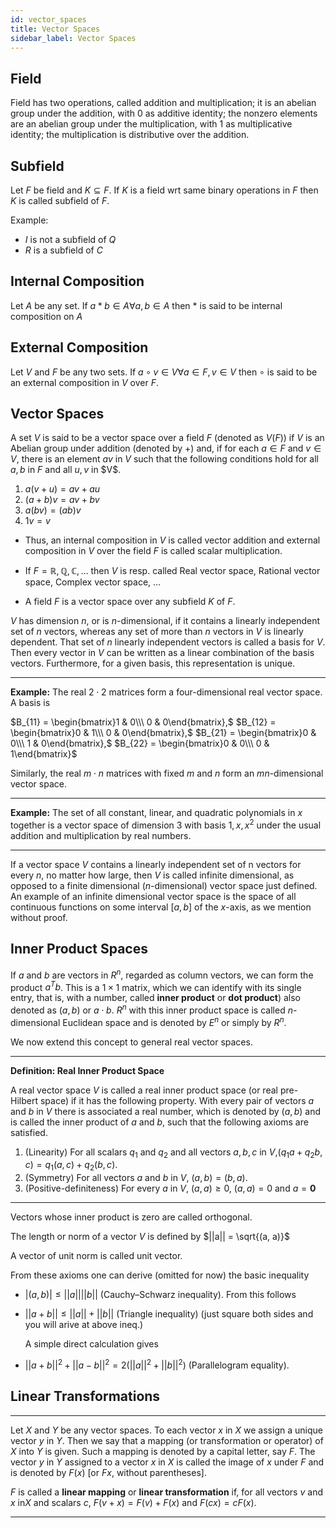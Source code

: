 ```yaml
---
id: vector_spaces
title: Vector Spaces
sidebar_label: Vector Spaces
---
```


## Field

Field has two operations, called addition and multiplication; it is an abelian group under the addition, with $0$ as additive identity; the nonzero elements are an abelian group under the multiplication, with $1$ as multiplicative identity; the multiplication is distributive over the addition.

## Subfield

Let $F$ be field and $K \subseteq F$. If $K$ is a field wrt same binary operations in $F$ then $K$ is called subfield of $F$.

Example:

- $I$ is not a subfield of $Q$
- $R$ is a subfield of $C$

## Internal Composition

Let $A$ be any set. If $a * b \in A \forall a, b \in A$ then $*$ is said to be internal composition on $A$

## External Composition

Let $V$ and $F$ be any two sets. If $a \circ v \in V \forall a \in F, v \in V$ then $\circ$ is said to be an external composition in $V$ over $F$.

## Vector Spaces

A set $V$ is said to be a vector space over a field $F$ (denoted as $V(F)$) if $V$ is an Abelian group under addition (denoted by $+$) and, if for each $a \in F$ and
$v \in V$, there is an element $av$ in $V$ such that the following conditions hold for all $a, b$ in $F$ and all $u, v$ in $V\$.

1. $a(v+u)=av+au$
2. $(a+b)v=av+bv$
3. $a(bv) = (ab)v$
4. $1v=v$

- Thus, an internal composition in $V$ is called vector addition and external composition in $V$ over the field $F$ is called scalar multiplication.

- If $F = \mathbb{R}, \mathbb{Q}, \mathbb{C}, \dots$ then $V$ is resp. called Real vector space, Rational vector space, Complex vector space, ...

- A field $F$ is a vector space over any subfield $K$ of $F$.

$V$ has dimension $n$, or is $n$-dimensional, if it contains a linearly independent set of $n$ vectors, whereas any set of more than $n$ vectors in $V$ is linearly dependent. That set of $n$ linearly independent vectors is called a basis for $V$. Then every vector in $V$ can be written as a linear combination of the basis vectors. Furthermore, for a given basis, this representation is unique.

---

**Example:** The real $2 \cdot 2$ matrices form a four-dimensional real vector space. A basis is

$B_{11} = \begin{bmatrix}1 & 0\\\ 0 & 0\end{bmatrix},$
$B_{12} = \begin{bmatrix}0 & 1\\\ 0 & 0\end{bmatrix},$
$B_{21} = \begin{bmatrix}0 & 0\\\ 1 & 0\end{bmatrix},$
$B_{22} = \begin{bmatrix}0 & 0\\\ 0 & 1\end{bmatrix}$

Similarly, the real $m \cdot n$ matrices with fixed $m$ and $n$ form an $mn$-dimensional vector space.

---

**Example:** The set of all constant, linear, and quadratic polynomials in $x$ together is a vector space of dimension 3 with basis ${1, x, x^2}$ under the usual addition and multiplication by real numbers.

---

If a vector space $V$ contains a linearly independent set of n vectors for every $n$, no matter how large, then $V$ is called infinite dimensional, as opposed to a finite dimensional ($n$-dimensional) vector space just defined. An example of an infinite dimensional vector space is the space of all continuous functions on some interval $[a, b]$ of the $x$-axis, as we mention without proof.

## Inner Product Spaces

If $a$ and $b$ are vectors in $R^n$, regarded as column vectors, we can form the product $a^Tb$. This is a $1 \times 1$ matrix, which we can identify with its single entry, that is, with a number, called **inner product** or **dot product**) also denoted as $(a, b)$ or $a \cdot b$. $R^n$ with this inner product space is called $n$-dimensional Euclidean space and is denoted by $E^n$ or simply by $R^n$.

We now extend this concept to general real vector spaces.

---

**Definition: Real Inner Product Space**

A real vector space $V$ is called a real inner product space (or real pre-Hilbert space) if it has the following property. With every pair of vectors $a$ and $b$ in $V$ there is associated a real number, which is denoted by $(a, b)$ and is called the inner product of $a$ and $b$, such that the following axioms are satisfied.

1. (Linearity) For all scalars $q_1$ and $q_2$ and all vectors $a, b, c$ in $V$,$(q_1a + q_2b, c) = q_1(a, c) + q_2(b, c)$.
2. (Symmetry) For all vectors $a$ and $b$ in $V$, $(a, b) = (b, a)$.
3. (Positive-definiteness) For every $a$ in $V$, $(a, a) \geq 0$, $(a, a) = 0$ and $a = \textbf{0}$

---

Vectors whose inner product is zero are called orthogonal.

The length or norm of a vector $V$ is defined by $||a|| = \sqrt{(a, a)}$

A vector of unit norm is called unit vector.

From these axioms one can derive (omitted for now) the basic inequality

- $|(a,b)| \leq ||a||||b||$ (Cauchy–Schwarz inequality). From this follows

- $||a + b|| \leq ||a|| + ||b||$ (Triangle inequality) (just square both sides and you will arive at above ineq.)

  A simple direct calculation gives

- $||a + b||^2 + ||a - b||^2 = 2(||a||^2 + ||b||^2)$ (Parallelogram equality).

## Linear Transformations

---

Let $X$ and $Y$ be any vector spaces. To each vector $x$ in $X$ we assign a unique vector $y$ in $Y$. Then we say that a mapping (or transformation or operator) of $X$ into $Y$ is given. Such a mapping is denoted by a capital letter, say $F$. The vector $y$ in $Y$ assigned to a vector $x$ in $X$ is called the image of $x$ under $F$ and is denoted by $F(x)$ [or $Fx$, without parentheses].

$F$ is called a **linear mapping** or **linear transformation** if, for all vectors $v$ and $x$ in$X$ and scalars $c$,
$F(v + x) = F(v) + F(x) \text{ and } F(cx) = cF(x)$.

---
